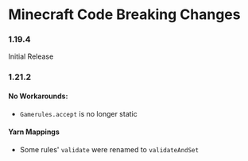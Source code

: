 # Minecraft Code Breaking Changes
### 1.19.4
Initial Release

### 1.21.2
#### No Workarounds:
- `Gamerules.accept` is no longer static
#### Yarn Mappings
- Some rules' `validate` were renamed to `validateAndSet`
